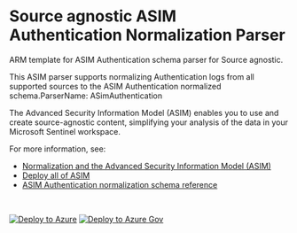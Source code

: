 # Source agnostic ASIM Authentication Normalization Parser

ARM template for ASIM Authentication schema parser for Source agnostic.

This ASIM parser supports normalizing Authentication logs from all supported sources to the ASIM Authentication normalized schema.ParserName: ASimAuthentication


The Advanced Security Information Model (ASIM) enables you to use and create source-agnostic content, simplifying your analysis of the data in your Microsoft Sentinel workspace.

For more information, see:

- [Normalization and the Advanced Security Information Model (ASIM)](https://aka.ms/AboutASIM)
- [Deploy all of ASIM](https://aka.ms/DeployASIM)
- [ASIM Authentication normalization schema reference](https://aka.ms/ASimAuthenticationDoc)

<br>

[![Deploy to Azure](https://aka.ms/deploytoazurebutton)](https://portal.azure.com/#create/Microsoft.Template/uri/https%3A%2F%2Fraw.githubusercontent.com%2FAzure%2FAzure-Sentinel%2Frebuild-auth%2FParsers%2FASimAuthentication%2FARM%2FASimAuthentication%2FASimAuthentication.json) [![Deploy to Azure Gov](https://aka.ms/deploytoazuregovbutton)](https://portal.azure.us/#create/Microsoft.Template/uri/https%3A%2F%2Fraw.githubusercontent.com%2FAzure%2FAzure-Sentinel%2Frebuild-auth%2FParsers%2FASimAuthentication%2FARM%2FASimAuthentication%2FASimAuthentication.json)

